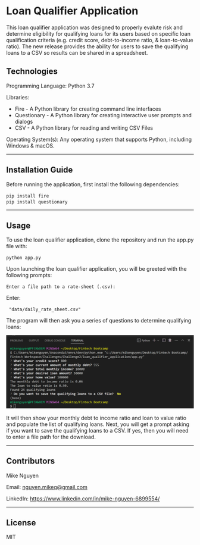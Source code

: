 # Loan Qualifier Application

This loan qualifier application was designed to properly evalute risk and determine eligibility for qualifying loans for its users based on specific loan qualification criteria (e.g. credit score, debt-to-income ratio, & loan-to-value ratio). The new release provides the ability for users to save the qualifying loans to a CSV so results can be shared in a spreadsheet.  


## Technologies

Programming Language: Python 3.7

Libraries: 

- Fire - A Python library for creating command line interfaces
- Questionary - A Python library for creating interactive user prompts and dialogs
- CSV - A Python library for reading and writing CSV Files

Operating System(s):  Any operating system that supports Python, including Windows & macOS.

---

## Installation Guide

Before running the application, first install the following dependencies:

```
pip install fire
pip install questionary
```

---

## Usage

To use the loan qualifier application, clone the repository and run the app.py file with:

```
python app.py
```

Upon launching the loan qualifier application, you will be greeted with the following prompts: 

```
Enter a file path to a rate-sheet (.csv):
```
Enter:

```
 "data/daily_rate_sheet.csv"
```

The program will then ask you a series of questions to determine qualifying loans:

![loan_qualifier](./loan_qualifier.png)

It will then show your monthly debt to income ratio and loan to value ratio and populate the list of qualifying loans.  Next, you will get a prompt asking if you want to save the qualifying loans to a CSV.  If yes, then you will need to enter a file path for the download.

---

## Contributors

Mike Nguyen

Email: nguyen.mikeq@gmail.com

LinkedIn: https://www.linkedin.com/in/mike-nguyen-6899554/

---

## License

MIT

